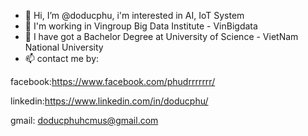 - 👋 Hi, I’m @doducphu, i'm interested in AI, IoT System
- 👀 I'm working in Vingroup Big Data Institute - VinBigdata
- 🌱 I have got a Bachelor Degree at University of Science - VietNam National University
- 📫 contact me by:

facebook:https://www.facebook.com/phudrrrrrrr/

linkedin:https://www.linkedin.com/in/doducphu/

gmail: doducphuhcmus@gmail.com

<!---
doducphu/doducphu is a ✨ special ✨ repository because its `README.md` (this file) appears on your GitHub profile.
You can click the Preview link to take a look at your changes.
--->
